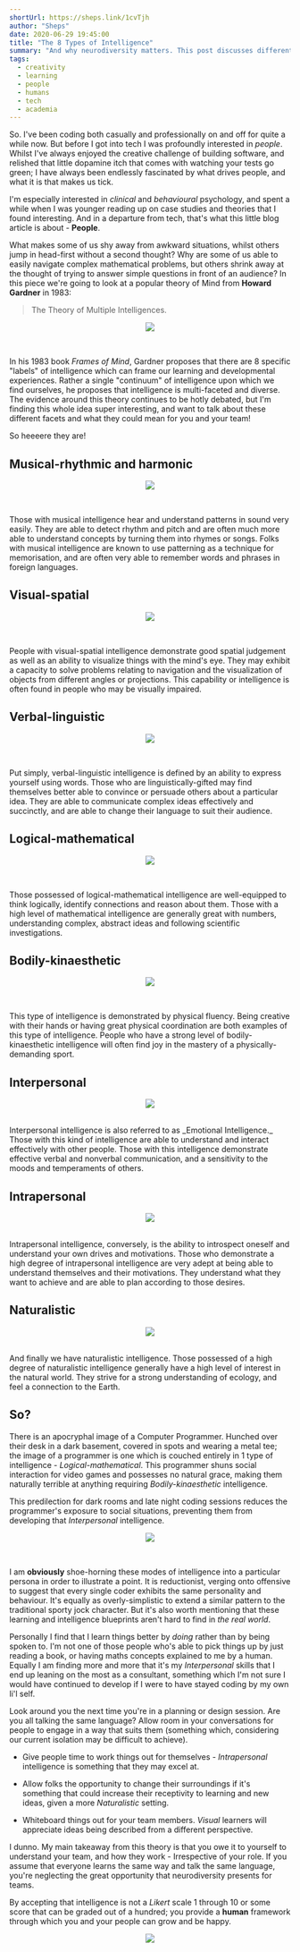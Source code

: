 ```yaml
---
shortUrl: https://sheps.link/1cvTjh
author: "Sheps"
date: 2020-06-29 19:45:00
title: "The 8 Types of Intelligence"
summary: "And why neurodiversity matters. This post discusses different types of intelligence, and why it can be helpful to understand your friends learning modes!"
tags:
  - creativity
  - learning
  - people
  - humans
  - tech
  - academia
---
```


So. I've been coding both casually and professionally on and off for quite a while now. But before I got into tech I was profoundly interested in _people_. Whilst I've always enjoyed the
creative challenge of building software, and relished that little dopamine itch that comes with
watching your tests go green; I have always been endlessly fascinated by what drives people,
and what it is that makes us tick.

I'm especially interested in _clinical_ and _behavioural_ psychology, and spent a while
when I was younger reading up on case studies and theories that I found interesting. And in a
departure from tech, that's what this little blog article is about - **People**.

What makes some of us shy away from awkward situations, whilst others jump in head-first without
a second thought? Why are some of us able to easily navigate complex mathematical problems, but
others shrink away at the thought of trying to answer simple questions in front of an audience?
In this piece we're going to look at a popular theory of Mind from **Howard Gardner** in 1983:

> The Theory of Multiple Intelligences.

<p align="center">
  <img src="/assets/posts/2020-06-29/multiple.jpg">
</p>

<br/>

In his 1983 book _Frames of Mind_, Gardner proposes that there are 8 specific "labels" of
intelligence which can frame our learning and developmental experiences. Rather a single
"continuum" of intelligence upon which we find ourselves, he proposes that intelligence is
multi-faceted and diverse. The evidence around this theory continues to be hotly debated, but
I'm finding this whole idea super interesting, and want to talk about these different facets
and what they could mean for you and your team!

So heeeere they are!

## Musical-rhythmic and harmonic

<p align="center">
  <img src="/assets/posts/2020-06-29/music.jpg">
</p>

<br/>

Those with musical intelligence hear and understand patterns in sound very easily. They are able
to detect rhythm and pitch and are often much more able to understand concepts by turning them
into rhymes or songs. Folks with musical intelligence are known to use patterning as a technique
for memorisation, and are often very able to remember words and phrases in foreign languages.

## Visual-spatial

<p align="center">
  <img src="/assets/posts/2020-06-29/shapes.jpg">
</p>

<br/>

People with visual-spatial intelligence demonstrate good spatial judgement as well as an ability
to visualize things with the mind's eye. They may exhibit a capacity to solve problems relating
to navigation and the visualization of objects from different angles or projections. This
capability or intelligence is often found in people who may be visually impaired.

## Verbal-linguistic

<p align="center">
  <img src="/assets/posts/2020-06-29/verbal.jpg">
</p>

<br/>

Put simply, verbal-linguistic intelligence is defined by an ability to express yourself using
words. Those who are linguistically-gifted may find themselves better able to convince or
persuade others about a particular idea. They are able to communicate complex ideas effectively
and succinctly, and are able to change their language to suit their audience.

## Logical-mathematical

<p align="center">
  <img src="/assets/posts/2020-06-29/maths.jpg">
</p>

<br/>

Those possessed of logical-mathematical intelligence are well-equipped to think logically,
identify connections and reason about them. Those with a high level of mathematical intelligence
are generally great with numbers, understanding complex, abstract ideas and following
scientific investigations.

## Bodily-kinaesthetic

<p align="center">
  <img src="/assets/posts/2020-06-29/dance.jpg">
</p>

<br/>

This type of intelligence is demonstrated by physical fluency. Being creative with their
hands or having great physical coordination are both examples of this type of intelligence.
People who have a strong level of bodily-kinaesthetic intelligence will often find joy in
the mastery of a physically-demanding sport.

## Interpersonal

<p align="center">
  <img src="/assets/posts/2020-06-29/social.jpg">
</p>

<br/>
Interpersonal intelligence is also referred to as _Emotional Intelligence._ Those with this
kind of intelligence are able to understand and interact effectively with other people.
Those with this intelligence demonstrate effective verbal and nonverbal communication, and
a sensitivity to the moods and temperaments of others.

## Intrapersonal

<p align="center">
  <img src="/assets/posts/2020-06-29/lonely.jpg">
</p>

<br/>
Intrapersonal intelligence, conversely, is the ability to introspect oneself and understand
your own drives and motivations. Those who demonstrate a high degree of intrapersonal
intelligence are very adept at being able to understand themselves and their motivations. They
understand what they want to achieve and are able to plan according to those desires.

## Naturalistic

<p align="center">
  <img src="/assets/posts/2020-06-29/nature.jpg">
</p>

<br/>
And finally we have naturalistic intelligence. Those possessed of a high degree of naturalistic
intelligence generally have a high level of interest in the natural world. They strive for a
strong understanding of ecology, and feel a connection to the Earth.

## So?

There is an apocryphal image of a Computer Programmer. Hunched over their desk in a dark
basement, covered in spots and wearing a metal tee; the image of a programmer is one which is
couched entirely in 1 type of intelligence - _Logical-mathematical_. This programmer shuns
social interaction for video games and possesses no natural grace, making them naturally
terrible at anything requiring _Bodily-kinaesthetic_ intelligence.

This predilection for dark rooms and late night coding sessions reduces the programmer's
exposure to social situations, preventing them from developing that _Interpersonal_
intelligence.

<p align="center">
  <img src="/assets/posts/2020-06-29/nerd.jpg">
</p>

<br/>

I am **obviously** shoe-horning these modes of intelligence into a particular persona in order
to illustrate a point. It is reductionist, verging onto offensive to suggest that every single
coder exhibits the same personality and behaviour. It's equally as overly-simplistic to extend
a similar pattern to the traditional sporty jock character. But it's also worth mentioning that
these learning and intelligence blueprints aren't hard to find in _the real world_.

Personally I find that I learn things better by _doing_ rather than by being spoken to. I'm not
one of those people who's able to pick things up by just reading a book, or having maths
concepts explained to me by a human. Equally I am finding more and more that it's my
_Interpersonal_ skills that I end up leaning on the most as a consultant, something which I'm
not sure I would have continued to develop if I were to have stayed coding by my own li'l self.

Look around you the next time you're in a planning or design session. Are you all talking
the same language? Allow room in your conversations for people to engage in a way that suits
them (something which, considering our current isolation may be difficult to achieve).

- Give people time to work things out for themselves - _Intrapersonal_ intelligence is something that they may excel at.

- Allow folks the opportunity to change their surroundings if it's something that could increase their receptivity to learning and new ideas, given a more _Naturalistic_ setting.

- Whiteboard things out for your team members. _Visual_ learners will appreciate ideas being described from a different perspective.

I dunno. My main takeaway from this theory is that you owe it to yourself to understand your team, and how they work - Irrespective of your role. If you assume that everyone learns the
same way and talk the same language, you're neglecting the great opportunity that
neurodiversity presents for teams.

By accepting that intelligence is not a _Likert_ scale 1 through 10 or some score that can be
graded out of a hundred; you provide a **human** framework through which you and your people
can grow and be happy.

<p align="center">
  <img src="/assets/posts/2020-06-29/happy.jpg">
</p>
